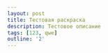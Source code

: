 ```yaml
---
layout: post
title: Тестовая раскраска
description: Тестовое описание
tags: [123, qwe]
outline: '2'
---
```

